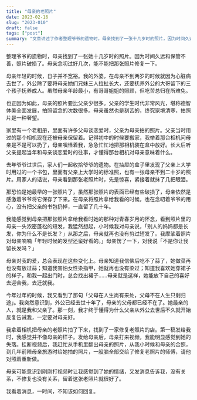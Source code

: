 ```yaml
---
title: "母亲的老照片"
date: 2023-02-16
slug: "2023-010"
draft: false
tags: ["post"]
summary: "文章讲述了作者整理爷爷的遗物时，母亲找到了一张十几岁时的照片，因为时间久远和保管不善，照片破损了。作者感慨母亲年轻时日子并不宽裕，拍照片是一种奢望。文章通过讲述母亲对作者的爱和对青春岁月的怀念，表达了对母亲的感激和爱。最后，作者修复了母亲的老照片，母亲却说留着这张老照片就很好了，让作者感到无从回复。"
---
```


整理爷爷的遗物时，母亲找到了一张她十几岁时的照片。因为时间久远和保管不善，照片破损了。母亲念叨过好几次，能不能把那张照片修复一下。

母亲年轻的时候，日子并不宽裕。我的外婆，在母亲不到两岁的时候就因为心脏病去世了，外公除了要将母亲她们兄妹三人拉扯长大，还要抚养外公的大哥留下的三个孩子抚养成人。虽然母亲年龄最小，有哥哥姐姐的照顾，但吃苦总归在所难免。

也正因为如此，母亲的照片要比父亲少很多。父亲的学生时代非常风光，堪称德智体美全面发展，拍照留念的次数很多。母亲虽然也是刻苦的，终究家境清寒，拍照片是一种奢望。

家里有一个老相册，里面有许多父母谈恋爱时，父亲为母亲拍的照片。父亲当时用过的那个相机现在还被母亲保留着。记得初中的时候要搬家，我举着那台相机问母亲是不是可以扔了，母亲嗔怪着我，急急忙忙地把那相机装在盒中放好。长大后听父亲提起当年和母亲谈恋爱时的往事，才懂得那台相机对母亲意味着什么。

去年爷爷过世后，家人们一起收拾爷爷的遗物。在抽屉的盒子里发现了父亲上大学时用过的一个书包，里面有父亲上大学时的标准照，也有一张母亲不到二十岁的照片。用家人的话说，母亲看到那张老照片时，先是惊喜，紧接着就抹了几把眼泪。

那恐怕是她最早的一张照片了，虽然那张照片的表面已经有些破损了，母亲依然是感激着爷爷将它保存了下来。在母亲将照片拿给我看的时候，也在念叨着爷爷的用心，没有把父亲的书包扔掉，一直留了几十年。

我能感觉到母亲把那张照片拿给我看时她的那种对青春岁月的怀念，看到照片里的母亲一头浓密蓬松的短发，我猛然想起，小时候我对母亲说，「别人的妈妈都是长发，你为什么不是长发？」从那之后，母亲就再也没有剪过短发了。我摩挲着照片对母亲喃喃「年轻时候的发型还蛮好看的。」母亲愣了一下，对我说「不是你让我留长发吗？」

母亲对我的爱，总会表现在这些变化上。母亲知道我信佛后吃不了蒜了，她做菜再也没有放过蒜；知道我害怕女性染指甲，她就再也没有染过；知道我喜欢她穿裙子的样子，和我一起出门时，总会找出裙子……母亲就是这样，她能放下自己的喜好去迎合我，去迁就我。

今年过年的时候，我又看到了那句「父母在人生尚有来处，父母不在人生只剩归途」。我突然意识到，外公已经去世十年了，母亲的父母都已经不在了。她最亲的人，就是我和父亲了。那一刻，我才终于懂得为什么父亲从外公去世后不久就开始反复告诫我，一定要对母亲好。

我拿着相机把母亲的老照片拍了下来，找到了一家修复老照片的店。第一稿发给我时，我感觉并不像母亲的样子。发给母亲后，母亲打来视频，我能明显感觉到她的失落。挂断视频后，我赶忙从手机里翻出母亲的照片，从我小时候和母亲的合照，到几年前陪母亲旅游时给她拍的照片，一股脑全部交给了修复老照片的师傅，请他对照着重新做。

母亲可能意识到刚刚打视频时让我感觉到了她的情绪，又发消息告诉我，没有关系，不修复也没有关系，留着这张老照片就很好了。

我看着消息，一时间，不知该如何回复。
